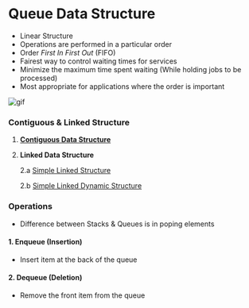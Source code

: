 # Queue Data Structure
- Linear Structure
- Operations are performed in a particular order
- Order *First In First Out* (FIFO)
- Fairest way to control waiting times for services
- Minimize the  maximum time spent waiting (While holding jobs to be processed)
- Most appropriate for applications where the order is important

![gif](https://i1.faceprep.in/Companies-1/queue-operations.gif)

### Contiguous & Linked Structure
  
  1. [__Contiguous Data Structure__](https://github.com/Fayssal404/Data-Sctructure/tree/master/Queue/original-queue/contiguous-form)
  2. __Linked Data Structure__
      
      2.a [Simple Linked Structure](https://github.com/Fayssal404/Data-Sctructure/tree/master/Queue/original-queue/linked-form)
      
      2.b [Simple Linked Dynamic Structure](https://github.com/Fayssal404/Data-Sctructure/tree/master/Queue/original-queue/dynamic-linked-queue)

	

### Operations
- Difference between Stacks & Queues is in poping elements

#### 1. Enqueue (Insertion)
- Insert item at the back of the queue
#### 2. Dequeue (Deletion)
- Remove the front item from the queue


